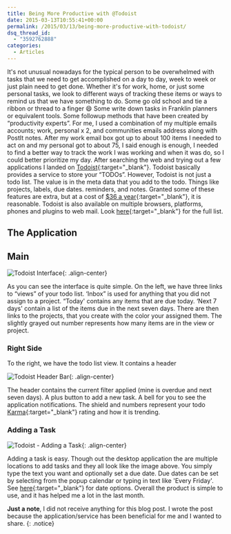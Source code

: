 ```yaml
---
title: Being More Productive with @Todoist
date: 2015-03-13T10:55:41+00:00
permalink: /2015/03/13/being-more-productive-with-todoist/
dsq_thread_id:
  - "3592762888"
categories:
  - Articles
---
```

It's not unusual nowadays for the typical person to be overwhelmed with tasks that we need to get accomplished on a day to day, week to week or just plain need to get done. Whether it's for work, home, or just some personal tasks, we look to different ways of tracking these items or ways to remind us that we have something to do.  Some go old school and tie a ribbon or thread to a finger :smile: Some write down tasks in Franklin planners or equivalent tools. Some followup methods that have been created by “productivity experts”. For me, I used a combination of my multiple emails accounts; work, personal x 2, and communities emails address along with PostIt notes. After my work email box got up to about 100 items I needed to act on and my personal got to about 75, I said enough is enough, I needed to find a better way to track the work I was working and when it was do, so I could better prioritize my day.  After searching the web and trying out a few applications I landed on [Todoist](https://www.todoist.com/){:target="_blank"}. Todoist basically provides a service to store your “TODOs”. However, Todoist is not just a todo list. The value is in the meta data that you add to the todo. Things like projects, labels, due dates. reminders, and notes.  Granted some of these features are extra, but at a cost of [$36 a year](https://todoist.com/premium){:target="_blank"}, it is reasonable. Todoist is also available on multiple browsers, platforms, phones and plugins to web mail.  Look [here](https://todoist.com/Help/Apps){:target="_blank"} for the full list.

## The Application

## Main

![Todoist Interface](/assets/images/posts/todoist-main.png){: .align-center}

As you can see the interface is quite simple. On the left, we have three links to “views” of your todo list. ‘Inbox” is used for anything that you did not assign to a project. “Today' contains any items that are due today. ‘Next 7 days' contain a list of the items due in the next seven days. There are then links to the projects, that you create with the color your assigned them.  The slightly grayed out number represents how many items are in the view or project.

### Right Side

To the right, we have the todo list view.  It contains a header

![Todoist Header Bar](/assets/images/posts/todoist-right-side.png){: .align-center}

The header contains the current filter applied (mine is overdue and next seven days). A plus button to add a new task. A bell for you to see the application notifications. The shield and numbers represent your todo [Karma](https://todoist.com/Help/Karma){:target="_blank"} rating and how it is trending.

### Adding a Task

![Todoist - Adding a Task](/assets/images/posts/todoist-add-task.png){: .align-center}

Adding a task is easy. Though out the desktop application the are multiple locations to add tasks and they all look like the image above.  You simply type the text you want and optionally set a due date. Due dates can be set by selecting from the popup calendar or typing in text like 'Every Friday'.  See [here](https://todoist.com/Help/DatesTimes){:target="_blank"} for date options. Overall the product is simple to use, and it has helped me a lot in the last month.

**Just a note**, I did not receive anything for this blog post. I wrote the post because the application/service has been beneficial for me and I wanted to share.
{: .notice}
